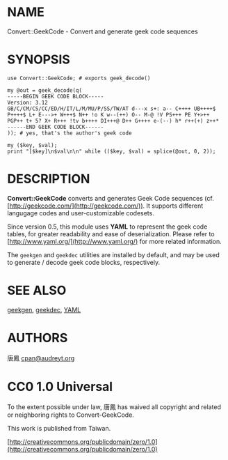 # NAME

Convert::GeekCode - Convert and generate geek code sequences

# SYNOPSIS

    use Convert::GeekCode; # exports geek_decode()

    my @out = geek_decode(q(
    -----BEGIN GEEK CODE BLOCK-----
    Version: 3.12
    GB/C/CM/CS/CC/ED/H/IT/L/M/MU/P/SS/TW/AT d---x s+: a-- C++++ UB++++$
    P++++$ L+ E--->+ W+++$ N++ !o K w--(++) O-- M-@ !V PS+++ PE Y+>++
    PGP++ t+ 5? X+ R+++ !tv b++++ DI+++@ D++ G++++ e-(--) h* r++(+) z++*
    ------END GEEK CODE BLOCK------
    )); # yes, that's the author's geek code

    my ($key, $val);
    print "[$key]\n$val\n\n" while (($key, $val) = splice(@out, 0, 2));

# DESCRIPTION

__Convert::GeekCode__ converts and generates Geek Code sequences (cf.
[http://geekcode.com/](http://geekcode.com/)). It supports different langugage codes and
user-customizable codesets.

Since version 0.5, this module uses __YAML__ to represent the geek code
tables, for greater readability and ease of deserialization.  Please
refer to [http://www.yaml.org/](http://www.yaml.org/) for more related information.

The `geekgen` and `geekdec` utilities are installed by default,
and may be used to generate / decode geek code blocks, respectively.

# SEE ALSO

[geekgen](http://search.cpan.org/perldoc?geekgen), [geekdec](http://search.cpan.org/perldoc?geekdec), [YAML](http://search.cpan.org/perldoc?YAML)

# AUTHORS

唐鳳 <cpan@audreyt.org>

# CC0 1.0 Universal

To the extent possible under law, 唐鳳 has waived all copyright and related
or neighboring rights to Convert-GeekCode.

This work is published from Taiwan.

[http://creativecommons.org/publicdomain/zero/1.0](http://creativecommons.org/publicdomain/zero/1.0)
